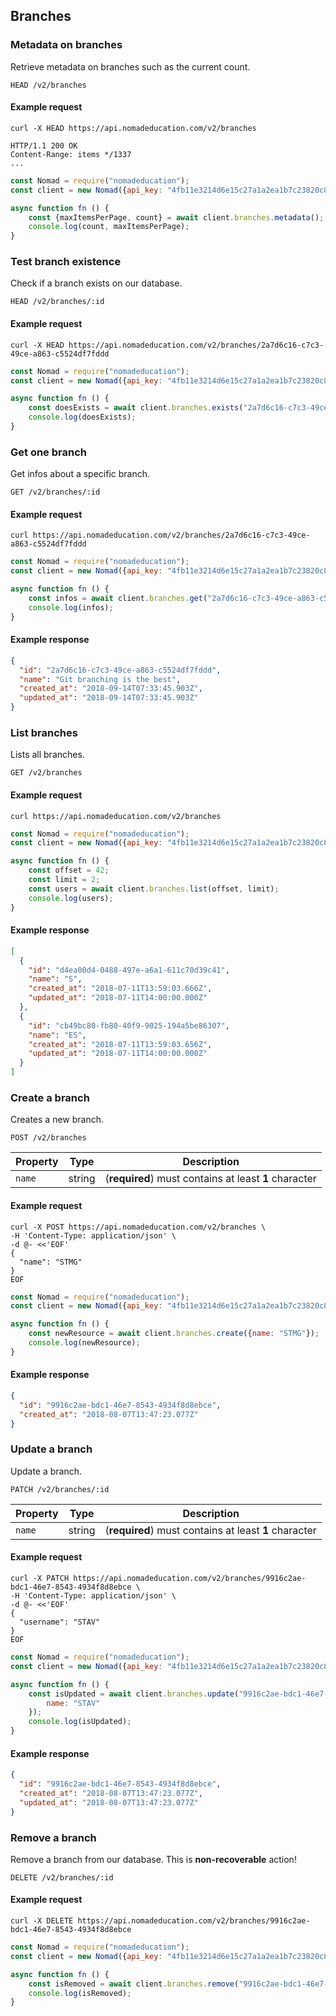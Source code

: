 ## Branches

### Metadata on branches

Retrieve metadata on branches such as the current count.

```endpoint
HEAD /v2/branches
```

#### Example request

```curl
curl -X HEAD https://api.nomadeducation.com/v2/branches

HTTP/1.1 200 OK
Content-Range: items */1337
...
```

```javascript
const Nomad = require("nomadeducation");
const client = new Nomad({api_key: "4fb11e3214d6e15c27a1a2ea1b7c23820c8bada4"});

async function fn () {
    const {maxItemsPerPage, count} = await client.branches.metadata();
    console.log(count, maxItemsPerPage);
}
```

### Test branch existence

Check if a branch exists on our database.

```endpoint
HEAD /v2/branches/:id
```

#### Example request

```curl
curl -X HEAD https://api.nomadeducation.com/v2/branches/2a7d6c16-c7c3-49ce-a863-c5524df7fddd
```

```javascript
const Nomad = require("nomadeducation");
const client = new Nomad({api_key: "4fb11e3214d6e15c27a1a2ea1b7c23820c8bada4"});

async function fn () {
    const doesExists = await client.branches.exists("2a7d6c16-c7c3-49ce-a863-c5524df7fddd");
    console.log(doesExists);
}
```

### Get one branch

Get infos about a specific branch.

```endpoint
GET /v2/branches/:id
```

#### Example request

```curl
curl https://api.nomadeducation.com/v2/branches/2a7d6c16-c7c3-49ce-a863-c5524df7fddd
```

```javascript
const Nomad = require("nomadeducation");
const client = new Nomad({api_key: "4fb11e3214d6e15c27a1a2ea1b7c23820c8bada4"});

async function fn () {
    const infos = await client.branches.get("2a7d6c16-c7c3-49ce-a863-c5524df7fddd");
    console.log(infos);
}
```

#### Example response

```json
{
  "id": "2a7d6c16-c7c3-49ce-a863-c5524df7fddd",
  "name": "Git branching is the best",
  "created_at": "2018-09-14T07:33:45.903Z",
  "updated_at": "2018-09-14T07:33:45.903Z"
}
```

### List branches

Lists all branches.

```endpoint
GET /v2/branches
```

#### Example request

```curl
curl https://api.nomadeducation.com/v2/branches
```

```javascript
const Nomad = require("nomadeducation");
const client = new Nomad({api_key: "4fb11e3214d6e15c27a1a2ea1b7c23820c8bada4"});

async function fn () {
    const offset = 42;
    const limit = 2;
    const users = await client.branches.list(offset, limit);
    console.log(users);
}
```

#### Example response

```json
[
  {
    "id": "d4ea00d4-0488-497e-a6a1-611c70d39c41",
    "name": "S",
    "created_at": "2018-07-11T13:59:03.666Z",
    "updated_at": "2018-07-11T14:00:00.000Z"
  },
  {
    "id": "cb49bc80-fb80-40f9-9025-194a5be86307",
    "name": "ES",
    "created_at": "2018-07-11T13:59:03.656Z",
    "updated_at": "2018-07-11T14:00:00.000Z"
  }
]
```

### Create a branch

Creates a new branch.

```endpoint
POST /v2/branches
```

Property | Type | Description
---|---|---
`name` | string | (**required**) must contains at least **1** character

#### Example request

```curl
curl -X POST https://api.nomadeducation.com/v2/branches \
-H 'Content-Type: application/json' \
-d @- <<'EOF'
{
  "name": "STMG"
}
EOF
```

```javascript
const Nomad = require("nomadeducation");
const client = new Nomad({api_key: "4fb11e3214d6e15c27a1a2ea1b7c23820c8bada4"});

async function fn () {
    const newResource = await client.branches.create({name: "STMG"});
    console.log(newResource);
}
```

#### Example response

```json
{
  "id": "9916c2ae-bdc1-46e7-8543-4934f8d8ebce",
  "created_at": "2018-08-07T13:47:23.077Z"
}
```

### Update a branch

Update a branch.

```endpoint
PATCH /v2/branches/:id
```

Property | Type | Description
---|---|---
`name` | string | (**required**) must contains at least **1** character

#### Example request

```curl
curl -X PATCH https://api.nomadeducation.com/v2/branches/9916c2ae-bdc1-46e7-8543-4934f8d8ebce \
-H 'Content-Type: application/json' \
-d @- <<'EOF'
{
  "username": "STAV"
}
EOF
```

```javascript
const Nomad = require("nomadeducation");
const client = new Nomad({api_key: "4fb11e3214d6e15c27a1a2ea1b7c23820c8bada4"});

async function fn () {
    const isUpdated = await client.branches.update("9916c2ae-bdc1-46e7-8543-4934f8d8ebce", {
        name: "STAV"
    });
    console.log(isUpdated);
}
```

#### Example response

```json
{
  "id": "9916c2ae-bdc1-46e7-8543-4934f8d8ebce",
  "created_at": "2018-08-07T13:47:23.077Z",
  "updated_at": "2018-08-07T13:47:23.077Z"
}
```

### Remove a branch

Remove a branch from our database. This is **non-recoverable** action!

```endpoint
DELETE /v2/branches/:id
```

#### Example request

```curl
curl -X DELETE https://api.nomadeducation.com/v2/branches/9916c2ae-bdc1-46e7-8543-4934f8d8ebce
```

```javascript
const Nomad = require("nomadeducation");
const client = new Nomad({api_key: "4fb11e3214d6e15c27a1a2ea1b7c23820c8bada4"});

async function fn () {
    const isRemoved = await client.branches.remove("9916c2ae-bdc1-46e7-8543-4934f8d8ebce");
    console.log(isRemoved);
}
```
